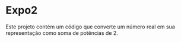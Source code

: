 # Expo2
Este projeto contém um código que converte um número real em sua representação como soma de potências de 2.
